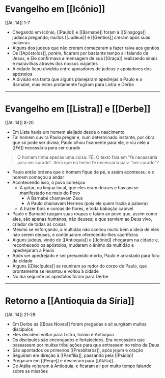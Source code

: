 # Evangelho em [[Icônio]]
[[At. 14]] 1-7
- Chegando em Icônio, [[Paulo]] e [[Barnabé]] foram à [[Sinagoga]] judaica pregando; muitos [[Judeus]] e [[Gentios]] creram após suas palavras
- Alguns dos judeus que não creram começaram a fazer raiva aos gentios
- Os [[Apóstolos]], porém, ficaram por bastante tempo ali falando de Jesus, e Ele confirmava a mensagem de sua [[Graça]] realizando sinais e maravilhas através dos nossos viajantes
- A cidade ficou dividida entre apoiadores de judeus e apoiadores dos apóstolos
- A divisão era tanta que alguns planejaram apedrejas a Paulo e a Barnabé, mas estes protamente fugiram para Listra e Derbe
---
# Evangelho em [[Listra]] e [[Derbe]]
[[At. 14]] 8-20
- Em Lista havia um homem aleijado desde o nascimento
- Tal homem ouvira Paulo pregar e, num determinado instante, por obra que só pode ser divina, Paulo olhou fixamente para ele, e viu nele a [[Fé]] necessária para ser curado
> O homem tinha apenas uma coisa: FÉ. O texto fala em "fé necessária para ser curado". Será que eu tenho fé necessária para "ser curado"?
- Paulo então ordena que o homem fique de pé, e assim aconteceu; e o homem começou a andar
- Acontecendo isso, o povo começou
	- A gritar, na língua local, que eles eram deuses e haviam se manifestado no meio do Povo
		- A Barnabé chamavam Zeus
		- A Paulo chamavam Hermes (pois ele quem trazia a palavra)
	- A trazer bois e coroas de flores, e toda babação cabível
- Paulo e Barnabé rasgam suas roupas e falam ao povo que, assim como eles, são apenas humanos, não deuses; e que serviam ao Deus vivo, criador de todas as coisas
- Mesmo se esforçando, a multidão não aceitou muito bem a ideia de eles não serem deuses, e continuaram oferecendo-lhes sacrifícios
- Alguns judeus, vindo de [[Antioquia]] e [[Icônio]] chegaram na cidade e, reconhecedo os apóstolos, mudaram o ânimo da multidão e apedrejaram a Paulo
- Após ser apedrejado e ser presumido morto, Paulo é arrastado para fora da cidade
- Alguns [[Discípulos]] se reuniram ao redor do corpo de Paulo, que prontamente se levantou e voltou à cidade
- No dia seguinte os apóstolos foram para Derbe
---
# Retorno a [[Antioquia da Síria]]
[[At. 14]] 21-28
- Em Derbe as [[Boas Novas]] foram pregadas e ali surgiram muitos discípulos
- Eles decidem voltar para Listra, Icônio e Antioquia
- Os discípulos são encorajados e fortalecidos. Era necessário que passassem por muitas tribulações para que entrassem no reino de Deus
- São apontados os primeiros [[Presbíteros]], após jejum e oração
- Seguiram em direção à [[Panfília]], passando pela [[Psídia]]
- Pregaram em [[Perge]] e desceram para [[Atália]]
- De Atália voltaram à Antioquia, e ficaram ali por muito tempo falando sobre as missões